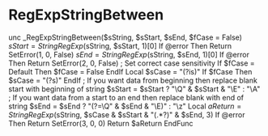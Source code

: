 # RegExpStringBetween
unc _RegExpStringBetween($sString, $sStart, $sEnd, $fCase = False)     $sStart = StringRegExp($sString, $sStart, 1)[0]     If @error Then Return SetError(1, 0, False)      $sEnd = StringRegExp($sString, $sEnd, 1)[0]     If @error Then Return SetError(2, 0, False)      ; Set correct case sensitivity     If $fCase = Default Then         $fCase = False     EndIf     Local $sCase = "(?is)"     If $fCase Then         $sCase = "(?s)"     EndIf      ; If you want data from beginning then replace blank start with beginning of string     $sStart = $sStart ? "\Q" &amp; $sStart &amp; "\E" : "\A"      ; If you want data from a start to an end then replace blank with end of string     $sEnd = $sEnd ? "(?=\Q" &amp; $sEnd &amp; "\E)" : "\z"      Local $aReturn = StringRegExp($sString, $sCase &amp; $sStart &amp; "(.*?)" &amp; $sEnd, 3)     If @error Then Return SetError(3, 0, 0)     Return $aReturn EndFunc
